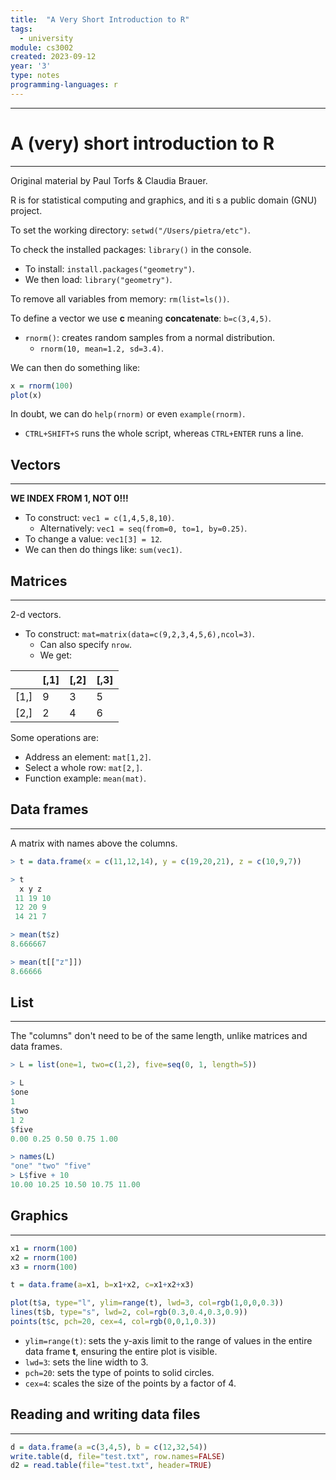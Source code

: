 ```yaml
---
title:  "A Very Short Introduction to R"
tags:
  - university
module: cs3002
created: 2023-09-12
year: '3'
type: notes
programming-languages: r
---
```

---
# A (very) short introduction to R
---
Original material by Paul Torfs & Claudia Brauer.

R is for statistical computing and graphics, and iti s a public domain (GNU) project.

To set the working directory: `setwd("/Users/pietra/etc")`.

To check the installed packages: `library()` in the console.
- To install: `install.packages("geometry")`.
- We then load: `library("geometry")`.

To remove all variables from memory: `rm(list=ls())`.

To define a vector we use **c** meaning **concatenate**: `b=c(3,4,5)`.

- `rnorm()`: creates random samples from a normal distribution.
    - `rnorm(10, mean=1.2, sd=3.4)`.

We can then do something like:

```r
x = rnorm(100)
plot(x)
```

In doubt, we can do `help(rnorm)` or even `example(rnorm)`.

- `CTRL+SHIFT+S` runs the whole script, whereas `CTRL+ENTER` runs a line.

## Vectors
---
**WE INDEX FROM 1, NOT 0!!!**

- To construct: `vec1 = c(1,4,5,8,10)`.
    - Alternatively: `vec1 = seq(from=0, to=1, by=0.25)`.
- To change a value: `vec1[3] = 12`.
- We can then do things like: `sum(vec1)`.

## Matrices
---
2-d vectors.

- To construct: `mat=matrix(data=c(9,2,3,4,5,6),ncol=3)`.
    - Can also specify `nrow`.
    - We get:

|        | \[,1\] | \[,2\] | \[,3\] |
| ------ | ------ | ------ | ------ |
| \[1,\] | 9      | 3      | 5      |
| \[2,\] | 2      | 4      | 6      | 

Some operations are: 
- Address an element: `mat[1,2]`.
- Select a whole row: `mat[2,]`.
- Function example: `mean(mat)`.

## Data frames
---
A matrix with names above the columns.

```r
> t = data.frame(x = c(11,12,14), y = c(19,20,21), z = c(10,9,7))

> t
  x y z
 11 19 10
 12 20 9
 14 21 7

> mean(t$z)
8.666667

> mean(t[["z"]])
8.66666
```

## List
---
The "columns" don't need to be of the same length, unlike matrices and data frames.

```r
> L = list(one=1, two=c(1,2), five=seq(0, 1, length=5))

> L
$one
1
$two
1 2
$five
0.00 0.25 0.50 0.75 1.00

> names(L)
"one" "two" "five"
> L$five + 10
10.00 10.25 10.50 10.75 11.00
```

## Graphics
---
```r
x1 = rnorm(100)
x2 = rnorm(100)
x3 = rnorm(100)

t = data.frame(a=x1, b=x1+x2, c=x1+x2+x3)

plot(t$a, type="l", ylim=range(t), lwd=3, col=rgb(1,0,0,0.3))
lines(t$b, type="s", lwd=2, col=rgb(0.3,0.4,0.3,0.9))
points(t$c, pch=20, cex=4, col=rgb(0,0,1,0.3))
```
- `ylim=range(t)`: sets the y-axis limit to the range of values in the entire data frame **t**, ensuring the entire plot is visible.
- `lwd=3`: sets the line width to 3.
- `pch=20`: sets the type of points to solid circles.
- `cex=4`: scales the size of the points by a factor of 4.

## Reading and writing data files
---
```r
d = data.frame(a =c(3,4,5), b = c(12,32,54))
write.table(d, file="test.txt", row.names=FALSE)
d2 = read.table(file="test.txt", header=TRUE)
```
